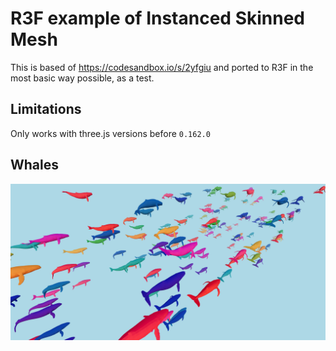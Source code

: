 # R3F example of Instanced Skinned Mesh 

This is based of https://codesandbox.io/s/2yfgiu and ported to R3F in the most basic way possible, as a test.

## Limitations

Only works with three.js versions before `0.162.0`

## Whales

![instances whales](./docs/whales.png)